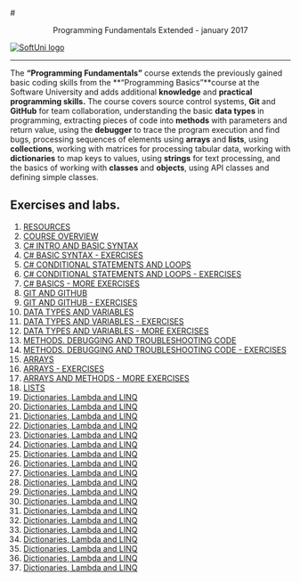 #<p align="center"> Programming Fundamentals Extended - january 2017<p>
<a href="https://softuni.bg/trainings/courses" rel="Courses">  ![SoftUni logo][logo] <a/>

[logo]: http://innovationstarterbox.bg/wp-content/uploads/2016/05/Softuni_logo_trasparent.png "Logo Title Text 2"

---
The **“Programming Fundamentals”** course extends the previously gained basic coding skills from the **“Programming Basics”**course at the Software University and adds additional **knowledge** and **practical programming skills.**
The course covers source control systems, **Git** and **GitHub** for team collaboration, understanding the basic **data types** in programming, extracting pieces of code into **methods** with parameters and return value, using the **debugger** to trace the program execution and find bugs, processing sequences of elements using **arrays** and **lists**, using  **collections**, working with matrices for processing tabular data, working with **dictionaries** to map keys to values, using **strings** for text processing, and the basics of working with **classes** and **objects**, using API classes and defining simple classes.
## Exercises and labs.
1. <a href="https://github.com/Tuscann/Programming-Fundamentals-2017/tree/master/01.Short%20Fundamentals/01.RESOURCES" > RESOURCES </a> 
2. <a href="https://github.com/Tuscann/Programming-Fundamentals-2017/tree/master/01.Short%20Fundamentals/02.COURSE%20OVERVIEW" > COURSE OVERVIEW </a> 
3. <a href="https://github.com/Tuscann/Programming-Fundamentals-2017/tree/master/01.Short%20Fundamentals/03.C%23%20INTRO%20AND%20BASIC%20SYNTAX" > C# INTRO AND BASIC SYNTAX </a> 
4. <a href="https://github.com/Tuscann/Programming-Fundamentals-2017/tree/master/01.Short%20Fundamentals/04.C%23%20BASIC%20SYNTAX%20-%20EXERCISES" > C# BASIC SYNTAX - EXERCISES </a> 
5. <a href="https://github.com/Tuscann/Programming-Fundamentals-2017/tree/master/01.Short%20Fundamentals/05.C%23%20CONDITIONAL%20STATEMENTS%20AND%20LOOPS" >C# CONDITIONAL STATEMENTS AND LOOPS </a> 
6. <a href="https://github.com/Tuscann/Programming-Fundamentals-2017/tree/master/01.Short%20Fundamentals/06.C%23%20CONDITIONAL%20STATEMENTS%20AND%20LOOPS%20-%20EXERCISES" > C# CONDITIONAL STATEMENTS AND LOOPS - EXERCISES </a>
7. <a href="https://github.com/Tuscann/Programming-Fundamentals-2017/tree/master/01.Short%20Fundamentals/07.C%23%20BASICS%20-%20MORE%20EXERCISES"> C# BASICS - MORE EXERCISES </a>
8. <a href="https://github.com/Tuscann/Programming-Fundamentals-2017/tree/master/01.Short%20Fundamentals/08.GIT%20AND%20GITHUB"> GIT AND GITHUB </a>
9. <a href="https://github.com/Tuscann/Programming-Fundamentals-2017/tree/master/01.Short%20Fundamentals/09.Git%20and%20Github%20-%20Exercises"> GIT AND GITHUB - EXERCISES </a>
10. <a href="https://github.com/Tuscann/Programming-Fundamentals-2017/tree/master/01.Short%20Fundamentals/10.DATA%20TYPES%20AND%20VARIABLES"> DATA TYPES AND VARIABLES </a>
11. <a href="https://github.com/Tuscann/Programming-Fundamentals-2017/tree/master/01.Short%20Fundamentals/11.DATA%20TYPES%20AND%20VARIABLES%20-%20EXERCISES"> DATA TYPES AND VARIABLES - EXERCISES </a>
12. <a href="https://github.com/Tuscann/Programming-Fundamentals-2017/tree/master/01.Short%20Fundamentals/12.DATA%20TYPES%20AND%20VARIABLES%20-%20MORE%20EXERCISES"> DATA TYPES AND VARIABLES - MORE EXERCISES</a>
13. <a href="https://github.com/Tuscann/Programming-Fundamentals-2017/tree/master/01.Short%20Fundamentals/13.METHODS.%20DEBUGGING%20AND%20TROUBLESHOOTING%20CODE"> METHODS. DEBUGGING AND TROUBLESHOOTING CODE</a>
14. <a href="https://github.com/Tuscann/Programming-Fundamentals-2017/tree/master/01.Short%20Fundamentals/14.METHODS.%20DEBUGGING%20AND%20TROUBLESHOOTING%20CODE%20-%20EXERCISES"> METHODS. DEBUGGING AND TROUBLESHOOTING CODE - EXERCISES </a>
15. <a href="https://github.com/Tuscann/Programming-Fundamentals-2017/tree/master/01.Short%20Fundamentals/15.ARRAYS"> ARRAYS </a>
16. <a href=""> ARRAYS - EXERCISES </a>
17. <a href=""> ARRAYS AND METHODS - MORE EXERCISES </a>
18. <a href=""> LISTS </a>
19. <a href="https://github.com/Stradjazz/SoftUni/tree/master/Programming%20fundamentals%20C%23/06%20Dictionaries%2C%20Lambda%20and%20LINQ"> Dictionaries, Lambda and LINQ </a>
20. <a href="https://github.com/Stradjazz/SoftUni/tree/master/Programming%20fundamentals%20C%23/06%20Dictionaries%2C%20Lambda%20and%20LINQ"> Dictionaries, Lambda and LINQ </a>
21. <a href="https://github.com/Stradjazz/SoftUni/tree/master/Programming%20fundamentals%20C%23/06%20Dictionaries%2C%20Lambda%20and%20LINQ"> Dictionaries, Lambda and LINQ </a>
22. <a href="https://github.com/Stradjazz/SoftUni/tree/master/Programming%20fundamentals%20C%23/06%20Dictionaries%2C%20Lambda%20and%20LINQ"> Dictionaries, Lambda and LINQ </a>
23. <a href="https://github.com/Stradjazz/SoftUni/tree/master/Programming%20fundamentals%20C%23/06%20Dictionaries%2C%20Lambda%20and%20LINQ"> Dictionaries, Lambda and LINQ </a>
24. <a href="https://github.com/Stradjazz/SoftUni/tree/master/Programming%20fundamentals%20C%23/06%20Dictionaries%2C%20Lambda%20and%20LINQ"> Dictionaries, Lambda and LINQ </a>
25. <a href="https://github.com/Stradjazz/SoftUni/tree/master/Programming%20fundamentals%20C%23/06%20Dictionaries%2C%20Lambda%20and%20LINQ"> Dictionaries, Lambda and LINQ </a>
26. <a href="https://github.com/Stradjazz/SoftUni/tree/master/Programming%20fundamentals%20C%23/06%20Dictionaries%2C%20Lambda%20and%20LINQ"> Dictionaries, Lambda and LINQ </a>
27. <a href="https://github.com/Stradjazz/SoftUni/tree/master/Programming%20fundamentals%20C%23/06%20Dictionaries%2C%20Lambda%20and%20LINQ"> Dictionaries, Lambda and LINQ </a>
28. <a href="https://github.com/Stradjazz/SoftUni/tree/master/Programming%20fundamentals%20C%23/06%20Dictionaries%2C%20Lambda%20and%20LINQ"> Dictionaries, Lambda and LINQ </a>
29. <a href="https://github.com/Stradjazz/SoftUni/tree/master/Programming%20fundamentals%20C%23/06%20Dictionaries%2C%20Lambda%20and%20LINQ"> Dictionaries, Lambda and LINQ </a>
30. <a href="https://github.com/Stradjazz/SoftUni/tree/master/Programming%20fundamentals%20C%23/06%20Dictionaries%2C%20Lambda%20and%20LINQ"> Dictionaries, Lambda and LINQ </a>
31. <a href="https://github.com/Stradjazz/SoftUni/tree/master/Programming%20fundamentals%20C%23/06%20Dictionaries%2C%20Lambda%20and%20LINQ"> Dictionaries, Lambda and LINQ </a>
32. <a href="https://github.com/Stradjazz/SoftUni/tree/master/Programming%20fundamentals%20C%23/06%20Dictionaries%2C%20Lambda%20and%20LINQ"> Dictionaries, Lambda and LINQ </a>
33. <a href="https://github.com/Stradjazz/SoftUni/tree/master/Programming%20fundamentals%20C%23/06%20Dictionaries%2C%20Lambda%20and%20LINQ"> Dictionaries, Lambda and LINQ </a>
34. <a href="https://github.com/Stradjazz/SoftUni/tree/master/Programming%20fundamentals%20C%23/06%20Dictionaries%2C%20Lambda%20and%20LINQ"> Dictionaries, Lambda and LINQ </a>
35. <a href="https://github.com/Stradjazz/SoftUni/tree/master/Programming%20fundamentals%20C%23/06%20Dictionaries%2C%20Lambda%20and%20LINQ"> Dictionaries, Lambda and LINQ </a>
36. <a href="https://github.com/Stradjazz/SoftUni/tree/master/Programming%20fundamentals%20C%23/06%20Dictionaries%2C%20Lambda%20and%20LINQ"> Dictionaries, Lambda and LINQ </a>
37. <a href="https://github.com/Stradjazz/SoftUni/tree/master/Programming%20fundamentals%20C%23/06%20Dictionaries%2C%20Lambda%20and%20LINQ"> Dictionaries, Lambda and LINQ </a>
